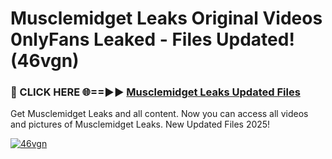# Musclemidget Leaks Original Videos 0nlyFans Leaked - Files Updated! (46vgn)

<h3>🔴 CLICK HERE 🌐==►► <a href="https://tinyurl.com/3hn5wdd3" rel="nofollow">Musclemidget Leaks Updated Files</a></h3>

Get Musclemidget Leaks and all content. Now you can access all videos and pictures of Musclemidget Leaks. New Updated Files 2025!

[![46vgn](https://i.imgur.com/4HnBqBT.gif)](https://tinyurl.com/3hn5wdd3)
